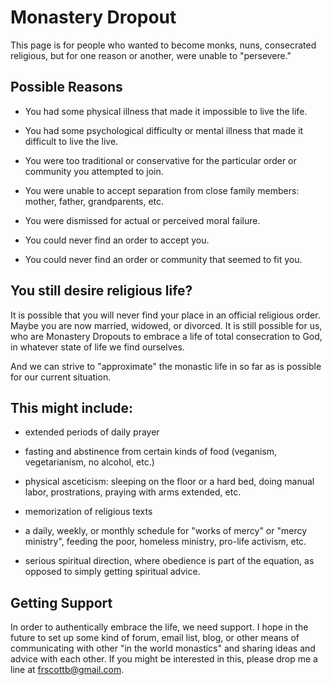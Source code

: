 
# Monastery Dropout
This page is for people who wanted to become monks, nuns, consecrated religious, but for one reason or another, were unable to "persevere."

## Possible Reasons

- You had some physical illness that made it impossible to live the life.

- You had some psychological difficulty or mental illness that made it difficult to live the live.

- You were too traditional or conservative for the particular order or community you attempted to join.

- You were unable to accept separation from close family members: mother, father, grandparents, etc.

- You were dismissed for  actual or perceived moral failure.

- You could never find an order to accept you.

- You could never find an order or community that seemed to fit you.


## You still desire religious life?

It is possible that you will never find your place in an official religious order. Maybe you are now married, widowed, or divorced. It is still possible for us, who are Monastery Dropouts to embrace a life of total consecration to God, in whatever state of life we find ourselves.

And we can strive to "approximate" the monastic life in so far as is possible for our current situation.

## This might include:

- extended periods of daily prayer

- fasting and abstinence from certain kinds of food (veganism, vegetarianism, no alcohol, etc.)

- physical asceticism: sleeping on the floor or a hard bed, doing manual labor, prostrations, praying with arms extended, etc.

- memorization of religious texts

- a daily, weekly, or monthly schedule for "works of mercy" or "mercy ministry", feeding the poor, homeless ministry, pro-life activism, etc.

- serious spiritual direction, where obedience is part of the equation, as opposed to simply getting spiritual advice.

## Getting Support

In order to authentically embrace the life, we need support. I hope in the future to set up some kind of forum, email list, blog, or other means of communicating with other "in the world monastics" and sharing ideas and advice with each other. If you might be interested in this, please drop me a line at frscottb@gmail.com.



